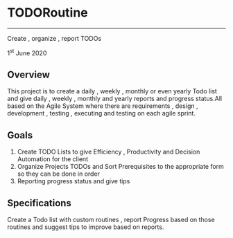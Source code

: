# TODORoutine

___________________________________________________________________________
<p>Create , organize , report TODOs </p>

<p>1<sup>st</sup> June 2020

<h2>Overview</h2>

This project is to create a daily , weekly , monthly or even yearly Todo list and give daily , weekly , monthly and yearly reports and progress status.All based on the Agile System where there are requirements , design , development , testing , executing and testing on each agile sprint.

<h2>Goals</h2>




1. Create TODO Lists to give Efficiency , Productivity and Decision Automation for the client
2. Organize Projects TODOs and Sort Prerequisites to the appropriate form so they can be done in order
3. Reporting progress status and give tips

<h2>Specifications</h2>


Create a Todo list with custom routines , report Progress based on those routines and suggest tips to improve based on reports.

